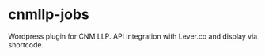 # cnmllp-jobs
Wordpress plugin for CNM LLP. API integration with Lever.co and display via shortcode.
